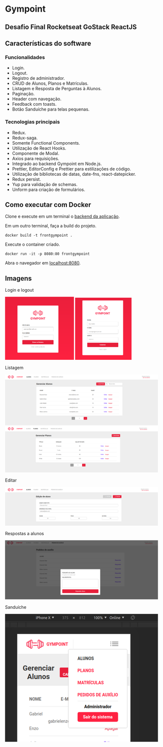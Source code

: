 # Gympoint

## Desafio Final Rocketseat GoStack ReactJS

## Características do software

### Funcionalidades

* Login.
* Logout.
* Registro de administrador.
* CRUD de Alunos, Planos e Matrículas.
* Listagem e Resposta de Perguntas à Alunos.
* Paginação.
* Header com navegação.
* Feedback com toasts.
* Botão Sanduíche para telas pequenas.

### Tecnologias principais

* Redux.
* Redux-saga.
* Somente Functional Components.
* Utilização de React Hooks.
* Componente de Modal.
* Axios para requisições.
* Integrado ao backend Gympoint em Node.js.
* Prettier, EditorConfig e Prettier para estilizações de código.
* Utilização de bibliotecas de datas, date-fns, react-datepicker.
* Redux persist.
* Yup para validação de schemas.
* Unform para criação de formulários.


## Como executar com Docker

Clone e execute em um terminal o [backend da aplicação](https://github.com/eduqg/GympointBack).

Em um outro terminal, faça a build do projeto.

```console
docker build -t frontgympoint .
```

Execute o container criado.

```console
docker run -it -p 8080:80 frontgympoint
```

Abra o navegador em [localhost:8080](http://localhost:8080).


## Imagens

Login e logout

<img src="./src/assets/logingympoint.png" width="45%" height="45%"> <img src="./src/assets/cadastrogympoint.png" width="37%" height="40%">

Listagem

<img src="./src/assets/listaralunos.png">
<img src="./src/assets/listarplanos.png">

Editar

<img src="./src/assets/editar.png">


Respostas a alunos

<img src="./src/assets/auxilio.png">

Sanduíche

<img src="./src/assets/sandwich.png">

